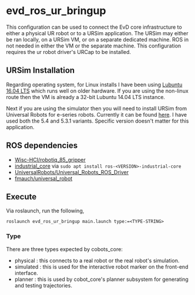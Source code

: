 # evd_ros_ur_bringup

This configuration can be used to connect the EvD core infrastructure to
either a physical UR robot or to a URSim application. The URSim may either be
ran locally, on a URSim VM, or on a separate dedicated machine. ROS in not needed
in either the VM or the separate machine. This configuration requires the ur robot
driver's URCap to be installed.

## URSim Installation
Regarding operating system, for Linux installs I have been using
[Lubuntu 16.04 LTS](http://cdimage.ubuntu.com/lubuntu/releases/16.04/release/) which
runs well on older hardware. If you are using the non-linux route then the VM
is already a 32-bit Lubuntu 14.04 LTS instance.

Next if you are using the simulator then you will need to install URSim from
Universal Robots for e-series robots. Currently it can be found
[here](https://www.universal-robots.com/download/?option=53319#section41511).
I have used both the 5.4 and 5.3.1 variants. Specific version doesn't matter for
this application.

## ROS dependencies

- [Wisc-HCI/robotiq_85_gripper](https://github.com/Wisc-HCI/robotiq_85_gripper)
- [industrial_core](http://wiki.ros.org/industrial_core) via `sudo apt install ros-<VERSION>-industrial-core`
- [UniversalRobots/Universal_Robots_ROS_Driver](https://github.com/UniversalRobots/Universal_Robots_ROS_Driver)
- [fmauch/universal_robot](https://github.com/fmauch/universal_robot)

## Execute

Via roslaunch, run the following,

```
roslaunch evd_ros_ur_bringup main.launch type:=<TYPE-STRING>
```

### Type
There are three types expected by cobots_core:
- physical : this connects to a real robot or the real robot's simulation.
- simulated : this is used for the interactive robot marker on the front-end interface.
- planner : this is used by cobot_core's planner subsystem for generating and testing trajectories.
